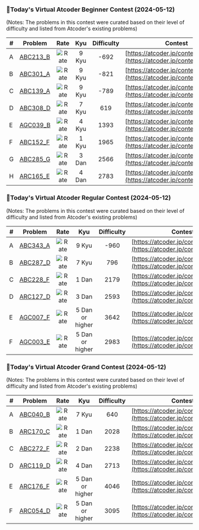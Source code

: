 ### 🌟Today's Virtual Atcoder Beginner Contest (2024-05-12)
(Notes: The problems in this contest were curated based on their level of difficulty and listed from Atcoder's existing problems)

| # | Problem |Rate| Kyu | Difficulty | Contest |
|---| ----- | :--------: | :----------: | :----------: | ---------- |
|A|[ABC213_B](https://atcoder.jp/contests/abc213/tasks/abc213_b)|![Rate](https://img.shields.io/badge/9%20Kyu---692-lightgrey)|9 Kyu|-692|[https://atcoder.jp/contests/abc213](https://atcoder.jp/contests/abc213)|
|B|[ABC301_A](https://atcoder.jp/contests/abc301/tasks/abc301_a)|![Rate](https://img.shields.io/badge/9%20Kyu---821-lightgrey)|9 Kyu|-821|[https://atcoder.jp/contests/abc301](https://atcoder.jp/contests/abc301)|
|C|[ABC139_A](https://atcoder.jp/contests/abc139/tasks/abc139_a)|![Rate](https://img.shields.io/badge/9%20Kyu---789-lightgrey)|9 Kyu|-789|[https://atcoder.jp/contests/abc139](https://atcoder.jp/contests/abc139)|
|D|[ABC308_D](https://atcoder.jp/contests/abc308/tasks/abc308_d)|![Rate](https://img.shields.io/badge/7%20Kyu-619-critical)|7 Kyu|619|[https://atcoder.jp/contests/abc308](https://atcoder.jp/contests/abc308)|
|E|[AGC039_B](https://atcoder.jp/contests/agc039/tasks/agc039_b)|![Rate](https://img.shields.io/badge/4%20Kyu-1393-green)|4 Kyu|1393|[https://atcoder.jp/contests/agc039](https://atcoder.jp/contests/agc039)|
|F|[ABC152_F](https://atcoder.jp/contests/abc152/tasks/abc152_f)|![Rate](https://img.shields.io/badge/1%20Kyu-1965-blue)|1 Kyu|1965|[https://atcoder.jp/contests/abc152](https://atcoder.jp/contests/abc152)|
|G|[ABC285_G](https://atcoder.jp/contests/abc285/tasks/abc285_g)|![Rate](https://img.shields.io/badge/3%20Dan-2566-orange)|3 Dan|2566|[https://atcoder.jp/contests/abc285](https://atcoder.jp/contests/abc285)|
|H|[ARC165_E](https://atcoder.jp/contests/arc165/tasks/arc165_e)|![Rate](https://img.shields.io/badge/4%20Dan-2783-orange)|4 Dan|2783|[https://atcoder.jp/contests/arc165](https://atcoder.jp/contests/arc165)|

### 🌟Today's Virtual Atcoder Regular Contest (2024-05-12)
(Notes: The problems in this contest were curated based on their level of difficulty and listed from Atcoder's existing problems)

| # | Problem |Rate| Kyu | Difficulty | Contest |
|---| ----- | :--------: | :----------: | :----------: | ---------- |
|A|[ABC343_A](https://atcoder.jp/contests/abc343/tasks/abc343_a)|![Rate](https://img.shields.io/badge/9%20Kyu---960-lightgrey)|9 Kyu|-960|[https://atcoder.jp/contests/abc343](https://atcoder.jp/contests/abc343)|
|B|[ABC287_D](https://atcoder.jp/contests/abc287/tasks/abc287_d)|![Rate](https://img.shields.io/badge/7%20Kyu-796-critical)|7 Kyu|796|[https://atcoder.jp/contests/abc287](https://atcoder.jp/contests/abc287)|
|C|[ABC228_F](https://atcoder.jp/contests/abc228/tasks/abc228_f)|![Rate](https://img.shields.io/badge/1%20Dan-2179-yellow)|1 Dan|2179|[https://atcoder.jp/contests/abc228](https://atcoder.jp/contests/abc228)|
|D|[ARC127_D](https://atcoder.jp/contests/arc127/tasks/arc127_d)|![Rate](https://img.shields.io/badge/3%20Dan-2593-orange)|3 Dan|2593|[https://atcoder.jp/contests/arc127](https://atcoder.jp/contests/arc127)|
|E|[AGC007_F](https://atcoder.jp/contests/agc007/tasks/agc007_f)|![Rate](https://img.shields.io/badge/5%20Dan%20or%20higher-3642-red)|5 Dan or higher|3642|[https://atcoder.jp/contests/agc007](https://atcoder.jp/contests/agc007)|
|F|[AGC003_E](https://atcoder.jp/contests/agc003/tasks/agc003_e)|![Rate](https://img.shields.io/badge/5%20Dan%20or%20higher-2983-red)|5 Dan or higher|2983|[https://atcoder.jp/contests/agc003](https://atcoder.jp/contests/agc003)|

### 🌟Today's Virtual Atcoder Grand Contest (2024-05-12)
(Notes: The problems in this contest were curated based on their level of difficulty and listed from Atcoder's existing problems)

| # | Problem |Rate| Kyu | Difficulty | Contest |
|---| ----- | :--------: | :----------: | :----------: | ---------- |
|A|[ABC040_B](https://atcoder.jp/contests/abc040/tasks/abc040_b)|![Rate](https://img.shields.io/badge/7%20Kyu-640-critical)|7 Kyu|640|[https://atcoder.jp/contests/abc040](https://atcoder.jp/contests/abc040)|
|B|[ARC170_C](https://atcoder.jp/contests/arc170/tasks/arc170_c)|![Rate](https://img.shields.io/badge/1%20Dan-2028-yellow)|1 Dan|2028|[https://atcoder.jp/contests/arc170](https://atcoder.jp/contests/arc170)|
|C|[ABC272_F](https://atcoder.jp/contests/abc272/tasks/abc272_f)|![Rate](https://img.shields.io/badge/2%20Dan-2238-yellow)|2 Dan|2238|[https://atcoder.jp/contests/abc272](https://atcoder.jp/contests/abc272)|
|D|[ARC119_D](https://atcoder.jp/contests/arc119/tasks/arc119_d)|![Rate](https://img.shields.io/badge/4%20Dan-2713-orange)|4 Dan|2713|[https://atcoder.jp/contests/arc119](https://atcoder.jp/contests/arc119)|
|E|[ARC176_F](https://atcoder.jp/contests/arc176/tasks/arc176_f)|![Rate](https://img.shields.io/badge/5%20Dan%20or%20higher-4046-red)|5 Dan or higher|4046|[https://atcoder.jp/contests/arc176](https://atcoder.jp/contests/arc176)|
|F|[ARC054_D](https://atcoder.jp/contests/arc054/tasks/arc054_d)|![Rate](https://img.shields.io/badge/5%20Dan%20or%20higher-3095-red)|5 Dan or higher|3095|[https://atcoder.jp/contests/arc054](https://atcoder.jp/contests/arc054)|

